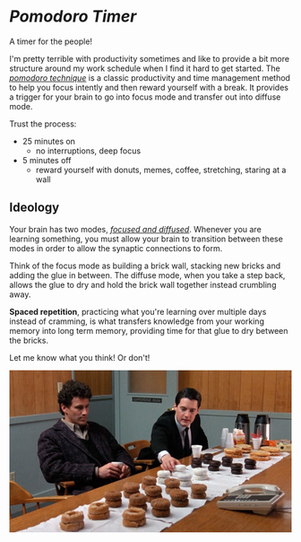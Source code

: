 # _**Pomodoro** Timer_

A timer for the people! 

I'm pretty terrible with productivity sometimes and like to provide a bit more structure around my work schedule when I find it hard to get started. The [_pomodoro technique_][1] is a classic productivity and time management method to help you focus intently and then reward yourself with a break. It provides a trigger for your brain to go into focus mode and transfer out into diffuse mode. 

Trust the process: 

* 25 minutes on 
    - no interruptions, deep focus
* 5 minutes off 
    - reward yourself with donuts, memes, coffee, stretching, staring at a wall

## Ideology

Your brain has two modes, [_focused and diffused_][2]. Whenever you are learning something, you must allow your brain to transition between these modes in order to allow the synaptic connections to form. 

Think of the focus mode as building a brick wall, stacking new bricks and adding the glue in between. The diffuse mode, when you take a step back, allows the glue to dry and hold the brick wall together instead crumbling away. 

**Spaced repetition**, practicing what you're learning over multiple days instead of cramming, is what transfers knowledge from your working memory into long term memory, providing time for that glue to dry between the bricks. 

Let me know what you think! Or don't!

![donuts](twin-peaks-donuts.jpg "Agent Coop & Donuts")



[1]: https://en.wikipedia.org/wiki/Pomodoro_Technique
[2]: https://www.coursera.org/lecture/learning-how-to-learn/introduction-to-the-focused-and-diffuse-modes-75EsZ "p great course"